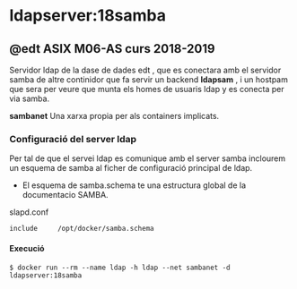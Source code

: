 # ldapserver:18samba

## @edt ASIX M06-AS  curs 2018-2019

Servidor ldap de la dase de dades edt , que es conectara amb el servidor samba de 
altre continidor que fa servir un backend  **ldapsam** , i un hostpam que 
sera per veure que munta els homes de usuaris ldap y es conecta per via samba.

**sambanet** Una xarxa propia per als containers implicats.

### Configuració del server ldap

Per tal de que el servei ldap es comunique amb el server samba inclourem un esquema
de samba al ficher de configuració principal de ldap.

 * El esquema de samba.schema te una estructura global de la documentacio SAMBA. 

slapd.conf
```
include		/opt/docker/samba.schema

```

#### Execució

```
$ docker run --rm --name ldap -h ldap --net sambanet -d ldapserver:18samba
```


